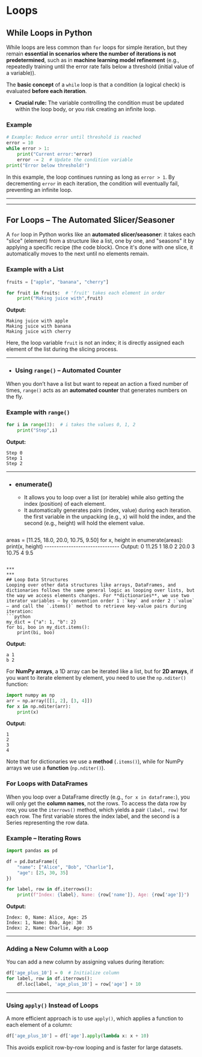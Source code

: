 # Loops
## While Loops in Python  

While loops are less common than `for` loops for simple iteration, but they remain **essential in scenarios where the number of iterations is not predetermined**, such as in **machine learning model refinement** (e.g., repeatedly training until the error rate falls below a threshold (initial value of a variable)).  

The **basic concept** of a `while` loop is that a condition (a logical check) is evaluated **before each iteration**.  
- **Crucial rule:** The variable controlling the condition must be updated within the loop body, or you risk creating an infinite loop.  

### **Example**
```python
# Example: Reduce error until threshold is reached
error = 10
while error > 1:
    print("Current error:"error)
    error -= 2  # Update the condition variable
print("Error below threshold!")
```
In this example, the loop continues running as long as `error > 1`. By decrementing `error` in each iteration, the condition will eventually fail, preventing an infinite loop.
***
***
## For Loops – The Automated Slicer/Seasoner  

A `for` loop in Python works like an **automated slicer/seasoner**: it takes each "slice" (element) from a structure like a list, one by one, and "seasons" it by applying a specific recipe (the code block). Once it's done with one slice, it automatically moves to the next until no elements remain.  

### **Example with a List**
```python
fruits = ["apple", "banana", "cherry"]

for fruit in fruits:  # 'fruit' takes each element in order
    print("Making juice with",fruit)
```
**Output:**
```
Making juice with apple
Making juice with banana
Making juice with cherry
```
Here, the loop variable `fruit` is not an index; it is directly assigned each element of the list during the slicing process.

---

* ### **Using `range()` – Automated Counter**  
When you don’t have a list but want to repeat an action a fixed number of times, `range()` acts as an **automated counter** that generates numbers on the fly.

### **Example with `range()`**
```python
for i in range(3):  # i takes the values 0, 1, 2
    print("Step",i)
```
**Output:**
```
Step 0
Step 1
Step 2
```
*** 
* ### enumerate() 
	* It allows you to loop over a list (or iterable) while also getting the index (position) of each element.
	* It automatically generates pairs (index, value) during each iteration. the first variable in the unpacking (e.g., x) will hold the index, and the second (e.g., height) will hold the element value.
	```python
areas = [11.25, 18.0, 20.0, 10.75, 9.50]
for x, height in enumerate(areas):
    print(x, height)
    -------------------------------
Output:
0 11.25
1 18.0
2 20.0
3 10.75
4 9.5
```

***
***
## Loop Data Structures
Looping over other data structures like arrays, DataFrames, and dictionaries follows the same general logic as looping over lists, but the way we access elements changes. For **dictionaries**, we use two iterator variables — by convention order 1 :`key` and order 2 :`value` — and call the `.items()` method to retrieve key-value pairs during iteration:  
```python
my_dict = {"a": 1, "b": 2}
for bi, boo in my_dict.items():
    print(bi, boo)
```
**Output:**  
```
a 1
b 2
```

For **NumPy arrays**, a 1D array can be iterated like a list, but for **2D arrays**, if you want to iterate element by element, you need to use the `np.nditer()` function:  
```python
import numpy as np
arr = np.array([[1, 2], [3, 4]])
for x in np.nditer(arr):
    print(x)
```
**Output:**  
```
1
2
3
4
```

Note that for dictionaries we use a **method** (`.items()`), while for NumPy arrays we use a **function** (`np.nditer()`).
### For Loops with DataFrames  

When you loop over a DataFrame directly (e.g., `for x in dataframe:`), you will only get the **column names**, not the rows. To access the data row by row, you use the `iterrows()` method, which yields a pair `(label, row)` for each row. The first variable stores the index label, and the second is a Series representing the row data.

### **Example – Iterating Rows**
```python
import pandas as pd

df = pd.DataFrame({
    "name": ["Alice", "Bob", "Charlie"],
    "age": [25, 30, 35]
})

for label, row in df.iterrows():
    print(f"Index: {label}, Name: {row['name']}, Age: {row['age']}")
```
**Output:**
```
Index: 0, Name: Alice, Age: 25
Index: 1, Name: Bob, Age: 30
Index: 2, Name: Charlie, Age: 35
```

---

### **Adding a New Column with a Loop**
You can add a new column by assigning values during iteration:  
```python
df['age_plus_10'] = 0  # Initialize column
for label, row in df.iterrows():
    df.loc[label, 'age_plus_10'] = row['age'] + 10
```

---

### **Using `apply()` Instead of Loops**
A more efficient approach is to use `apply()`, which applies a function to each element of a column:  
```python
df['age_plus_10'] = df['age'].apply(lambda x: x + 10)
```
This avoids explicit row-by-row looping and is faster for large datasets.
